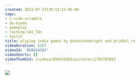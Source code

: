 ```yaml
---
created: 2023-07-31T20:13:23-05:00
tags:
- c-side-scramble
- de-miedo
- gameplay
- raiding-CAI_TAn
- twitch
title: playing indie games by @chotothebright and @riddel_rx
videoDuration: 5267
videoId: '850424283'
videoShorts: []
videoThumbId: /videos/850424283/pictures/1704785893
---
```


![](20230801011323.jpg)
